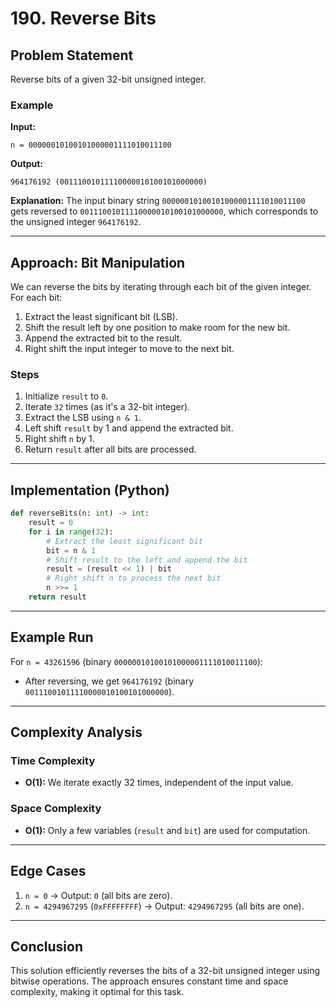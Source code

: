 # 190. Reverse Bits

## Problem Statement

Reverse bits of a given 32-bit unsigned integer.

### Example

**Input:**

```
n = 00000010100101000001111010011100
```

**Output:**

```
964176192 (00111001011110000010100101000000)
```

**Explanation:** The input binary string `00000010100101000001111010011100` gets reversed to `00111001011110000010100101000000`, which corresponds to the unsigned integer `964176192`.

---

## Approach: Bit Manipulation

We can reverse the bits by iterating through each bit of the given integer. For each bit:

1. Extract the least significant bit (LSB).
2. Shift the result left by one position to make room for the new bit.
3. Append the extracted bit to the result.
4. Right shift the input integer to move to the next bit.

### Steps

1. Initialize `result` to `0`.
2. Iterate `32` times (as it's a 32-bit integer).
3. Extract the LSB using `n & 1`.
4. Left shift `result` by 1 and append the extracted bit.
5. Right shift `n` by 1.
6. Return `result` after all bits are processed.

---

## Implementation (Python)

```python
def reverseBits(n: int) -> int:
    result = 0
    for i in range(32):
        # Extract the least significant bit
        bit = n & 1
        # Shift result to the left and append the bit
        result = (result << 1) | bit
        # Right shift n to process the next bit
        n >>= 1
    return result
```

---

## Example Run

For `n = 43261596` (binary `00000010100101000001111010011100`):

- After reversing, we get `964176192` (binary `00111001011110000010100101000000`).

---

## Complexity Analysis

### Time Complexity

- **O(1):** We iterate exactly 32 times, independent of the input value.

### Space Complexity

- **O(1):** Only a few variables (`result` and `bit`) are used for computation.

---

## Edge Cases

1. `n = 0` → Output: `0` (all bits are zero).
2. `n = 4294967295` (`0xFFFFFFFF`) → Output: `4294967295` (all bits are one).

---

## Conclusion

This solution efficiently reverses the bits of a 32-bit unsigned integer using bitwise operations. The approach ensures constant time and space complexity, making it optimal for this task.